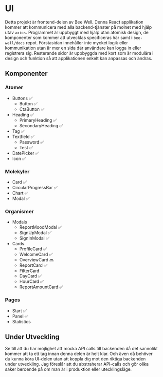# UI
Detta projekt är frontend-delen av Bee Well. Denna React applikation kommer att kommunicera med alla backend-tjänster på molnet med hjälp utav `axios`. Programmet är uppbyggt med hjälp utan atomisk design, de komponenter som kommer att utvecklas specificeras här samt i `bee-well/docs` repot. Förstasidan innehåller inte mycket logik eller kommunikation utan är mer en sida där användare kan logga in eller registrera sig. Resterande sidor är uppbyggda med kort som är modulära i design och funktion så att applikationen enkelt kan anpassas och ändras. 
## Komponenter
### Atomer
* Buttons ✅
  * Button ✅
  * CtaButton ✅
* Heading ✅
  * PrimaryHeading ✅
  * SecondaryHeading ✅
* Tag ✅
* Textfield ✅
  * Password ✅
  * Test ✅
* DatePicker ✅
* Icon ✅
### Molekyler
* Card ✅
* CircularProgressBar ✅
* Chart ✅
* Modal ✅
### Organismer
* Modals
  * ReportMoodModal ✅
  * SignUpModal ✅
  * SignInModal ✅
* Cards
  * ProfileCard ✅
  * WelcomeCard ✅
  * OverviewCard 🔜
  * ReportCard ✅
  * FilterCard
  * DayCard ✅
  * HourCard ✅
  * ReportAmountCard ✅
### Pages
* Start ✅
* Panel ✅
* Statistics

## Under Utveckling
Se till att du har möjlighet att mocka API calls till backenden då det sannolikt kommer att ta ett tag innan denna delen är helt klar. Och även då behöver du kunna köra UI-delen utan att koppla dig mot den riktiga backenden under utveckling. Jag föreslår att du abstraherar API-calls och gör olika saker beroende på om man är i produktion eller utecklingsläge.

